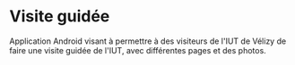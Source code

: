 # Visite guidée

Application Android visant à permettre à des visiteurs de l'IUT de Vélizy de faire une visite guidée de l'IUT, avec différentes pages et des photos.
